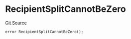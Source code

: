 # RecipientSplitCannotBeZero
[Git Source](https://github.com/digiv3rse/core-contracts/blob/5454b58664fab805b6888a68ff40915d251f32f3/contracts/modules/act/collect/MultirecipientFeeCollectModule.sol)


```solidity
error RecipientSplitCannotBeZero();
```

